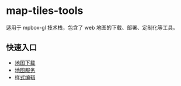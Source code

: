 # map-tiles-tools

适用于 mpbox-gl 技术栈，包含了 web 地图的下载、部署、定制化等工具。

## 快速入口

- [地图下载](./downloader/)
- [地图服务](./map-server/)
- [样式编辑](./style-editor/)
